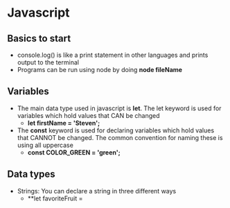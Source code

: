 # Javascript

## Basics to start

- console.log() is like a print statement in other languages and prints output to the terminal
- Programs can be run using node by doing **node fileName**


## Variables

- The main data type used in javascript is **let**. The let keyword is used for variables which hold values that CAN be changed
  - **let firstName = 'Steven';**
- The **const** keyword is used for declaring variables which hold values that CANNOT be changed. The common convention for naming these is using all uppercase
  - **const COLOR_GREEN = 'green';**

## Data types

- Strings: You can declare a string in three different ways
  - **let favoriteFruit = 
